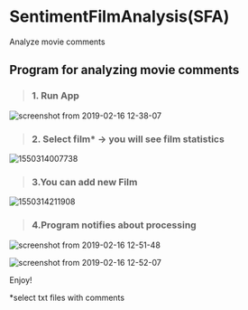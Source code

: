 # SentimentFilmAnalysis(SFA)
Analyze movie comments

## Program for analyzing movie comments
> ### 1. Run App

![screenshot from 2019-02-16 12-38-07](https://user-images.githubusercontent.com/37261780/52898570-2980ee80-31e8-11e9-80b5-5a6932c15904.png)

> ### 2. Select film* -> you will see film statistics

![1550314007738](https://user-images.githubusercontent.com/37261780/52898683-36eaa880-31e9-11e9-8bf3-bc4f35b1a8b5.png)

> ### 3.You can add new Film

![1550314211908](https://user-images.githubusercontent.com/37261780/52898706-bbd5c200-31e9-11e9-8225-ae033db50d6a.png)

> ### 4.Program notifies about processing

![screenshot from 2019-02-16 12-51-48](https://user-images.githubusercontent.com/37261780/52898792-e5431d80-31ea-11e9-8307-03632507aa6d.png)

![screenshot from 2019-02-16 12-52-07](https://user-images.githubusercontent.com/37261780/52898797-ec6a2b80-31ea-11e9-8e87-7f3f74ade3b3.png)

Enjoy!

*select txt files with comments
